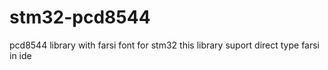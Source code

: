 # stm32-pcd8544
pcd8544 library with farsi font for stm32
this library suport direct type farsi in ide

